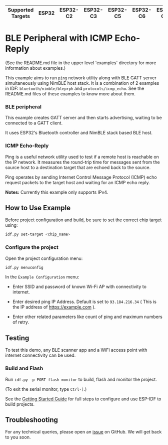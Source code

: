 | Supported Targets | ESP32 | ESP32-C2 | ESP32-C3 | ESP32-C5 | ESP32-C6 | ESP32-C61 | ESP32-S3 |
| ----------------- | ----- | -------- | -------- | -------- | -------- | --------- | -------- |

# BLE Peripheral with ICMP Echo-Reply

(See the README.md file in the upper level 'examples' directory for more information about examples.)

This example aims to run `ping` network utility along with BLE GATT server simultaneously using NimBLE host stack. It is a combination of 2 examples in IDF: `bluetooth/nimble/bleprph` and `protocols/icmp_echo`. See the README.md files of these examples to know more about them.

### BLE peripheral

This example creates GATT server and then starts advertising, waiting to be connected to a GATT client.

It uses ESP32's Bluetooth controller and NimBLE stack based BLE host.

### ICMP Echo-Reply

Ping is a useful network utility used to test if a remote host is reachable on the IP network. It measures the round-trip time for messages sent from the source host to a destination target that are echoed back to the source.

Ping operates by sending Internet Control Message Protocol (ICMP) echo request packets to the target host and waiting for an ICMP echo reply.

**Notes:** Currently this example only supports IPv4.

## How to Use Example

Before project configuration and build, be sure to set the correct chip target using:

```bash
idf.py set-target <chip_name>
```

### Configure the project

Open the project configuration menu: 

```bash
idf.py menuconfig
```

In the `Example Configuration` menu:

* Enter SSID and password of known Wi-Fi AP with connectivity to internet.
* Enter desired ping IP Address. Default is set to `93.184.216.34` ( This is the IP address of https://example.com ).

* Enter other related parameters like count of ping and maximum numbers of retry.

## Testing

To test this demo, any BLE scanner app and a WiFi access point with internet connectivity can be used.

### Build and Flash

Run `idf.py -p PORT flash monitor` to build, flash and monitor the project.

(To exit the serial monitor, type ``Ctrl-]``.)

See the [Getting Started Guide](https://idf.espressif.com/) for full steps to configure and use ESP-IDF to build projects.

## Troubleshooting

For any technical queries, please open an [issue](https://github.com/espressif/esp-idf/issues) on GitHub. We will get back to you soon.
